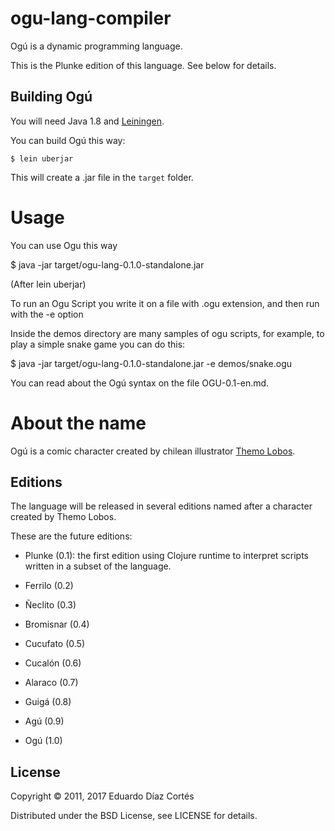 # ogu-lang-compiler

Ogú is a dynamic programming language.

This is the Plunke edition of this language. See below for details.

## Building Ogú

You will need Java 1.8 and [Leiningen](https://leiningen.org).

You can build Ogú this way:

    $ lein uberjar

This will create a .jar file in the `target` folder.

# Usage

You can use Ogu this way

$ java -jar target/ogu-lang-0.1.0-standalone.jar

(After lein uberjar)

To run an Ogu Script you write it on a file with .ogu extension, and then run with the -e option

Inside the demos directory are many samples of ogu scripts, for example, to play a simple snake game you can do this:

$ java -jar target/ogu-lang-0.1.0-standalone.jar -e demos/snake.ogu

You can read about the Ogú syntax on the file OGU-0.1-en.md.

# About the name

Ogú is a comic character created by chilean illustrator [Themo Lobos](https://en.wikipedia.org/wiki/Themo_Lobos).

## Editions

The language will be released in several editions named after a character created by Themo Lobos.

These are the future editions:

- Plunke (0.1): the first edition using Clojure runtime to interpret scripts written in a subset of the language.

- Ferrilo (0.2)

- Ñeclito (0.3)

- Bromisnar (0.4)

- Cucufato (0.5)

- Cucalón (0.6)

- Alaraco (0.7)

- Guigá (0.8)

- Agú (0.9)

- Ogú (1.0)

## License

Copyright © 2011, 2017 Eduardo Díaz Cortés

Distributed under the BSD License, see LICENSE for details.
